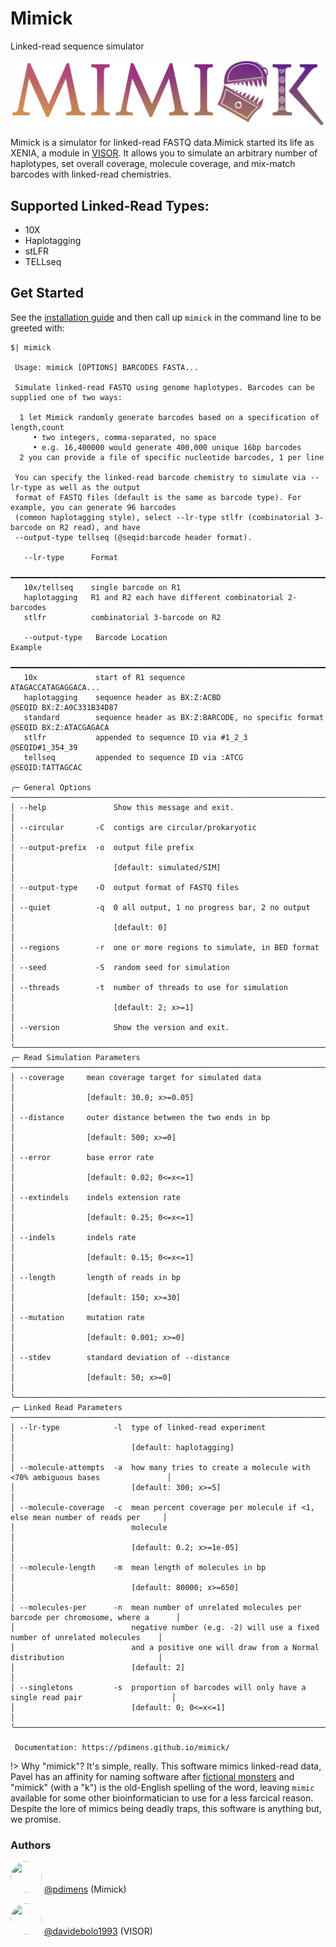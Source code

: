 # Mimick
Linked-read sequence simulator

![mimick_logo](_media/mimick_logo.png)

Mimick is a simulator for linked-read FASTQ data.Mimick started its life as XENIA, a module in
[VISOR](https://github.com/davidebolo1993/VISOR).  It allows you to simulate an arbitrary number
of haplotypes, set overall coverage, molecule coverage, and mix-match barcodes with linked-read chemistries.

## Supported Linked-Read Types:
- 10X
- Haplotagging
- stLFR
- TELLseq

## Get Started
See the [installation guide](install.md) and then call up `mimick` in the command line to be greeted with:

```terminal
$| mimick

 Usage: mimick [OPTIONS] BARCODES FASTA...                                                              

 Simulate linked-read FASTQ using genome haplotypes. Barcodes can be supplied one of two ways:          

  1 let Mimick randomly generate barcodes based on a specification of length,count                      
     • two integers, comma-separated, no space                                                          
     • e.g. 16,400000 would generate 400,000 unique 16bp barcodes                                       
  2 you can provide a file of specific nucleotide barcodes, 1 per line                                  

 You can specify the linked-read barcode chemistry to simulate via --lr-type as well as the output      
 format of FASTQ files (default is the same as barcode type). For example, you can generate 96 barcodes 
 (common haplotagging style), select --lr-type stlfr (combinatorial 3-barcode on R2 read), and have     
 --output-type tellseq (@seqid:barcode header format).                                                  

   --lr-type      Format                                                                                
  ━━━━━━━━━━━━━━━━━━━━━━━━━━━━━━━━━━━━━━━━━━━━━━━━━━━━━━━━━━━━━━━━━━━━━━━                               
   10x/tellseq    single barcode on R1                                                                  
   haplotagging   R1 and R2 each have different combinatorial 2-barcodes                                
   stlfr          combinatorial 3-barcode on R2                                                         

   --output-type   Barcode Location                                      Example                        
  ━━━━━━━━━━━━━━━━━━━━━━━━━━━━━━━━━━━━━━━━━━━━━━━━━━━━━━━━━━━━━━━━━━━━━━━━━━━━━━━━━━━━━━━━━━━━━━━━      
   10x             start of R1 sequence                                  ATAGACCATAGAGGACA...           
   haplotagging    sequence header as BX:Z:ACBD                          @SEQID BX:Z:A0C331B34D87       
   standard        sequence header as BX:Z:BARCODE, no specific format   @SEQID BX:Z:ATACGAGACA         
   stlfr           appended to sequence ID via #1_2_3                    @SEQID#1_354_39                
   tellseq         appended to sequence ID via :ATCG                     @SEQID:TATTAGCAC               

╭─ General Options ────────────────────────────────────────────────────────────────────────────────────╮
│ --help               Show this message and exit.                                                     │
│ --circular       -C  contigs are circular/prokaryotic                                                │
│ --output-prefix  -o  output file prefix                                                              │
│                      [default: simulated/SIM]                                                        │
│ --output-type    -O  output format of FASTQ files                                                    │
│ --quiet          -q  0 all output, 1 no progress bar, 2 no output                                    │
│                      [default: 0]                                                                    │
│ --regions        -r  one or more regions to simulate, in BED format                                  │
│ --seed           -S  random seed for simulation                                                      │
│ --threads        -t  number of threads to use for simulation                                         │
│                      [default: 2; x>=1]                                                              │
│ --version            Show the version and exit.                                                      │
╰──────────────────────────────────────────────────────────────────────────────────────────────────────╯
╭─ Read Simulation Parameters ─────────────────────────────────────────────────────────────────────────╮
│ --coverage     mean coverage target for simulated data                                               │
│                [default: 30.0; x>=0.05]                                                              │
│ --distance     outer distance between the two ends in bp                                             │
│                [default: 500; x>=0]                                                                  │
│ --error        base error rate                                                                       │
│                [default: 0.02; 0<=x<=1]                                                              │
│ --extindels    indels extension rate                                                                 │
│                [default: 0.25; 0<=x<=1]                                                              │
│ --indels       indels rate                                                                           │
│                [default: 0.15; 0<=x<=1]                                                              │
│ --length       length of reads in bp                                                                 │
│                [default: 150; x>=30]                                                                 │
│ --mutation     mutation rate                                                                         │
│                [default: 0.001; x>=0]                                                                │
│ --stdev        standard deviation of --distance                                                      │
│                [default: 50; x>=0]                                                                   │
╰──────────────────────────────────────────────────────────────────────────────────────────────────────╯
╭─ Linked Read Parameters ─────────────────────────────────────────────────────────────────────────────╮
│ --lr-type            -l  type of linked-read experiment                                              │
│                          [default: haplotagging]                                                     │
│ --molecule-attempts  -a  how many tries to create a molecule with <70% ambiguous bases               │
│                          [default: 300; x>=5]                                                        │
│ --molecule-coverage  -c  mean percent coverage per molecule if <1, else mean number of reads per     │
│                          molecule                                                                    │
│                          [default: 0.2; x>=1e-05]                                                    │
│ --molecule-length    -m  mean length of molecules in bp                                              │
│                          [default: 80000; x>=650]                                                    │
│ --molecules-per      -n  mean number of unrelated molecules per barcode per chromosome, where a      │
│                          negative number (e.g. -2) will use a fixed number of unrelated molecules    │
│                          and a positive one will draw from a Normal distribution                     │
│                          [default: 2]                                                                │
│ --singletons         -s  proportion of barcodes will only have a single read pair                    │
│                          [default: 0; 0<=x<=1]                                                       │
╰──────────────────────────────────────────────────────────────────────────────────────────────────────╯

 Documentation: https://pdimens.github.io/mimick/
```

!> Why "mimick"? It's simple, really. This software mimics linked-read data, Pavel has an affinity for naming software after [fictional monsters](https://en.wikipedia.org/wiki/Mimic_(Dungeons_%26_Dragons)) and "mimick" (with a "k") is the old-English spelling of the word, leaving `mimic` available for some other bioinformatician to use for a less farcical reason. Despite the lore of mimics being deadly traps, this software is anything but, we promise.

### Authors
<img src="https://avatars.githubusercontent.com/u/19176506?v=4" width="50" height="50" style="border-radius: 50%; object-fit: cover;"/> [@pdimens](https://github.com/pdimens) (Mimick)

<img src="https://avatars.githubusercontent.com/u/39052119?v=4" width="50" height="50" style="border-radius: 50%; object-fit: cover;"/> [@davidebolo1993](https://github.com/davidebolo1993) (VISOR)



